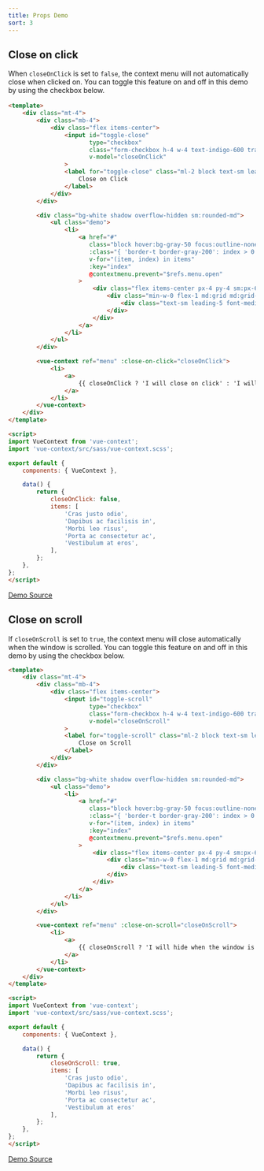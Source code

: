 ```yaml
---
title: Props Demo
sort: 3
---
```


## Close on click

When `closeOnClick` is set to `false`, the context menu will not automatically close when clicked on.
You can toggle this feature on and off in this demo by using the checkbox below.

<div id="close-on-click-app" style="margin-bottom: 1rem;">
    <close-on-click></close-on-click>
</div>

```html
<template>
    <div class="mt-4">
        <div class="mb-4">
            <div class="flex items-center">
                <input id="toggle-close"
                       type="checkbox"
                       class="form-checkbox h-4 w-4 text-indigo-600 transition duration-150 ease-in-out"
                       v-model="closeOnClick"
                >
                <label for="toggle-close" class="ml-2 block text-sm leading-5 text-gray-900">
                    Close on Click
                </label>
            </div>
        </div>

        <div class="bg-white shadow overflow-hidden sm:rounded-md">
            <ul class="demo">
                <li>
                    <a href="#"
                       class="block hover:bg-gray-50 focus:outline-none focus:bg-gray-50 transition duration-150 ease-in-out"
                       :class="{ 'border-t border-gray-200': index > 0 }"
                       v-for="(item, index) in items"
                       :key="index"
                       @contextmenu.prevent="$refs.menu.open"
                    >
                        <div class="flex items-center px-4 py-4 sm:px-6">
                            <div class="min-w-0 flex-1 md:grid md:grid-cols-2 md:gap-4">
                                <div class="text-sm leading-5 font-medium text-gray-600 truncate" v-text="item"></div>
                            </div>
                        </div>
                    </a>
                </li>
            </ul>
        </div>

        <vue-context ref="menu" :close-on-click="closeOnClick">
            <li>
                <a>
                    {{ closeOnClick ? 'I will close on click' : 'I will stay open on click' }}
                </a>
            </li>
        </vue-context>
    </div>
</template>

<script>
import VueContext from 'vue-context';
import 'vue-context/src/sass/vue-context.scss';

export default {
    components: { VueContext },

    data() {
        return {
            closeOnClick: false,
            items: [
                'Cras justo odio',
                'Dapibus ac facilisis in',
                'Morbi leo risus',
                'Porta ac consectetur ac',
                'Vestibulum at eros',
            ],
        };
    },
};
</script>
```

[Demo Source](https://github.com/rawilk/vue-context/blob/master/docs-build/js/props/close-on-click.vue)

## Close on scroll

If `closeOnScroll` is set to `true`, the context menu will close automatically when the window is scrolled.
You can toggle this feature on and off in this demo by using the checkbox below.

<div id="close-on-scroll-app">
    <close-on-scroll></close-on-scroll>
</div>

```html
<template>
    <div class="mt-4">
        <div class="mb-4">
            <div class="flex items-center">
                <input id="toggle-scroll"
                       type="checkbox"
                       class="form-checkbox h-4 w-4 text-indigo-600 transition duration-150 ease-in-out"
                       v-model="closeOnScroll"
                >
                <label for="toggle-scroll" class="ml-2 block text-sm leading-5 text-gray-900">
                    Close on Scroll
                </label>
            </div>
        </div>

        <div class="bg-white shadow overflow-hidden sm:rounded-md">
            <ul class="demo">
                <li>
                    <a href="#"
                       class="block hover:bg-gray-50 focus:outline-none focus:bg-gray-50 transition duration-150 ease-in-out"
                       :class="{ 'border-t border-gray-200': index > 0 }"
                       v-for="(item, index) in items"
                       :key="index"
                       @contextmenu.prevent="$refs.menu.open"
                    >
                        <div class="flex items-center px-4 py-4 sm:px-6">
                            <div class="min-w-0 flex-1 md:grid md:grid-cols-2 md:gap-4">
                                <div class="text-sm leading-5 font-medium text-gray-600 truncate" v-text="item"></div>
                            </div>
                        </div>
                    </a>
                </li>
            </ul>
        </div>

        <vue-context ref="menu" :close-on-scroll="closeOnScroll">
            <li>
                <a>
                    {{ closeOnScroll ? 'I will hide when the window is scrolled' : 'I will stay visible when the window is scrolled' }}
                </a>
            </li>
        </vue-context>
    </div>
</template>

<script>
import VueContext from 'vue-context';
import 'vue-context/src/sass/vue-context.scss';

export default {
    components: { VueContext },

    data() {
        return {
            closeOnScroll: true,
            items: [
                'Cras justo odio',
                'Dapibus ac facilisis in',
                'Morbi leo risus',
                'Porta ac consectetur ac',
                'Vestibulum at eros'
            ],
        };
    },
};
</script>
```

[Demo Source](https://github.com/rawilk/vue-context/blob/master/docs-build/js/props/close-on-scroll.vue)

<script src="../scripts/vue-context-props-demos.1611330204011.js"></script>
